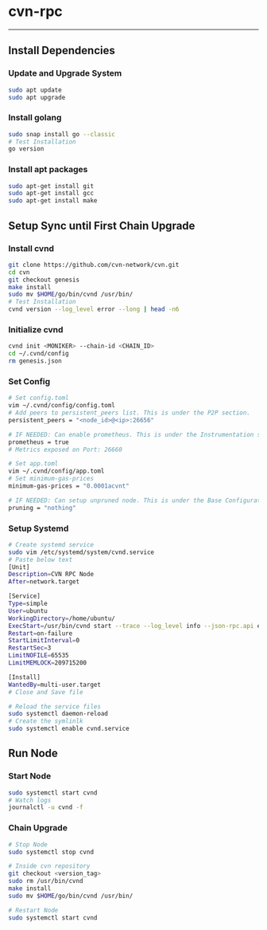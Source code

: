 # cvn-rpc
---

## Install Dependencies

### Update and Upgrade System

```bash
sudo apt update
sudo apt upgrade
```

### Install golang

```bash
sudo snap install go --classic
# Test Installation
go version
```

### Install apt packages

```bash
sudo apt-get install git
sudo apt-get install gcc
sudo apt-get install make
```

## Setup Sync until First Chain Upgrade

### Install cvnd

```bash
git clone https://github.com/cvn-network/cvn.git
cd cvn
git checkout genesis
make install
sudo mv $HOME/go/bin/cvnd /usr/bin/
# Test Installation
cvnd version --log_level error --long | head -n6
```

### Initialize cvnd

```bash
cvnd init <MONIKER> --chain-id <CHAIN_ID>
cd ~/.cvnd/config
rm genesis.json
```

### Set Config

```bash
# Set config.toml
vim ~/.cvnd/config/config.toml
# Add peers to persistent_peers list. This is under the P2P section.
persistent_peers = "<node_id>@<ip>:26656"

# IF NEEDED: Can enable prometheus. This is under the Instrumentation section.
prometheus = true
# Metrics exposed on Port: 26660

# Set app.toml
vim ~/.cvnd/config/app.toml
# Set minimum-gas-prices
minimum-gas-prices = "0.0001acvnt"

# IF NEEDED: Can setup unpruned node. This is under the Base Configuration section.
pruning = "nothing"
```

### Setup Systemd

```bash
# Create systemd service
sudo vim /etc/systemd/system/cvnd.service
# Paste below text
[Unit]
Description=CVN RPC Node
After=network.target

[Service]
Type=simple
User=ubuntu
WorkingDirectory=/home/ubuntu/
ExecStart=/usr/bin/cvnd start --trace --log_level info --json-rpc.api eth,txpool,personal,net,debug,web3 --rpc.laddr "tcp://0.0.0.0:26657" --api.enable --json-rpc.enable
Restart=on-failure
StartLimitInterval=0
RestartSec=3
LimitNOFILE=65535
LimitMEMLOCK=209715200

[Install]
WantedBy=multi-user.target
# Close and Save file

# Reload the service files
sudo systemctl daemon-reload
# Create the symlinlk
sudo systemctl enable cvnd.service
```

## Run Node

### Start Node

```bash
sudo systemctl start cvnd
# Watch logs
journalctl -u cvnd -f
```

### Chain Upgrade

```bash
# Stop Node
sudo systemctl stop cvnd

# Inside cvn repository
git checkout <version_tag>
sudo rm /usr/bin/cvnd
make install
sudo mv $HOME/go/bin/cvnd /usr/bin/

# Restart Node
sudo systemctl start cvnd
```
